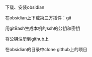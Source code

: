 下载、安装obsidian

在obsidian上下载第三方插件：git

用gitBash生成本机的ssh的公钥和密钥

将公钥注册到github上

在obsidian的目录中clone github上的项目